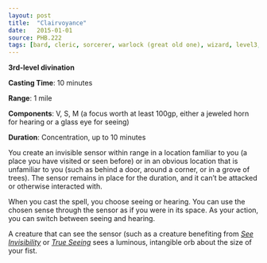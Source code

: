 ```yaml
---
layout: post
title:  "Clairvoyance"
date:   2015-01-01
source: PHB.222
tags: [bard, cleric, sorcerer, warlock (great old one), wizard, level3, divination]
---
```


**3rd-level divination**

**Casting Time**: 10 minutes

**Range**: 1 mile

**Components**: V, S, M (a focus worth at least 100gp, either a jeweled horn for hearing or a glass eye for seeing)

**Duration**: Concentration, up to 10 minutes

You create an invisible sensor within range in a location familiar to you (a place you have visited or seen before) or in an obvious location that is unfamiliar to you (such as behind a door, around a corner, or in a grove of trees). The sensor remains in place for the duration, and it can’t be attacked or otherwise interacted with.

When you cast the spell, you choose seeing or hearing. You can use the chosen sense through the sensor as if you were in its space. As your action, you can switch between seeing and hearing.

A creature that can see the sensor (such as a creature benefiting from *[See Invisibility](see-invisibility)* or *[True Seeing](true-seeing)* sees a luminous, intangible orb about the size of your fist.
